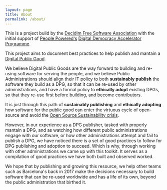 ```yaml
---
layout: page
title: About
permalink: /about/
---
```


This is a project build by the [Decidim Free Software Association](https://decidim.org/about/) with the initial support of [People Powered's](https://www.peoplepowered.org/) [Digital Democracy Accelerator Programme](https://www.peoplepowered.org/digital-democracy-accelerator).

This project aims to document best practices to help publish and mantain a [Digital Public Good](https://www.un.org/digital-emerging-technologies/sites/www.un.org.digital-emerging-technologies/files/general/Digital_Public_Goods_Summary_PDF.pdf).

We believe Digital Public Goods are the way forward to building and re-using software for serving the people, and we believe Public Administrations should align their IT policy to both **sustainably publish** the software they build as a DPG, so that it can be re-used by other administrations, and have a formal policy to **ethically adopt** existing DPGs, so that they re-use first before building, and become contributors. 

It is just through this path of **sustainably publishing** and **ethically adopting** how software for the public good can enter the virtuous cycle of open-source and avoid the [Open Source Sustainability crisis](https://openpath.quest/2024/the-open-source-sustainability-crisis/).

However, in our experience as a DPG publisher, tasked with properly mantain a DPG, and as watching how different public administrations engage with our software, or how other administrations attempt and fail to publish a DPG, we have noticed there is a set of good practices to follow for DPG publishing and adoption to succeed. Which is why, through working with other administrations we came up with this toolkit. It serves as a compilation of good practices we have both built and observed worked. 

We hope that by publishing and growing this resource, we help other teams such as Barcelona's back in 2017 make the decisions necessary to build software that can be re-used worldwide and has a life of its own, beyond the public administration that birthed it.

